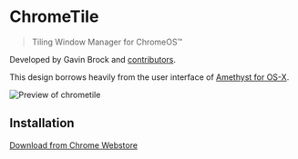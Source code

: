 # ChromeTile
> Tiling Window Manager for ChromeOS™

Developed by Gavin Brock and [contributors](https://github.com/brockgr/chrometile/graphs/contributors).

This design borrows heavily from the user interface of [Amethyst for OS-X](https://github.com/ianyh/Amethyst).

![Preview of chrometile](https://github.com/brockgr/chrometile/blob/master/Images/screen-1280x800.png?raw=true)

## Installation
[Download from Chrome Webstore](https://chrome.google.com/webstore/detail/chrometile/aikaaejchodabfpkipfonnekofgepakh)
